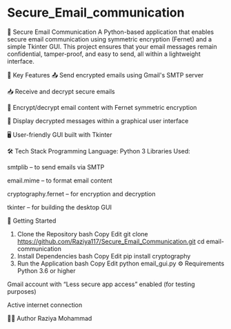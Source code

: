 # Secure_Email_communication
📧 Secure Email Communication
A Python-based application that enables secure email communication using symmetric encryption (Fernet) and a simple Tkinter GUI. This project ensures that your email messages remain confidential, tamper-proof, and easy to send, all within a lightweight interface.

🔐 Key Features
📤 Send encrypted emails using Gmail's SMTP server

📥 Receive and decrypt secure emails

🧊 Encrypt/decrypt email content with Fernet symmetric encryption

💬 Display decrypted messages within a graphical user interface

🖥️ User-friendly GUI built with Tkinter

🛠️ Tech Stack
Programming Language: Python 3
Libraries Used:

smtplib – to send emails via SMTP

email.mime – to format email content

cryptography.fernet – for encryption and decryption

tkinter – for building the desktop GUI

🚀 Getting Started
1. Clone the Repository
bash
Copy
Edit
git clone https://github.com/Raziya117/Secure_Email_Communication.git
cd email-communication
2. Install Dependencies
bash
Copy
Edit
pip install cryptography
3. Run the Application
bash
Copy
Edit
python email_gui.py
⚙️ Requirements
Python 3.6 or higher

Gmail account with “Less secure app access” enabled (for testing purposes)

Active internet connection

👩‍💻 Author
Raziya Mohammad



